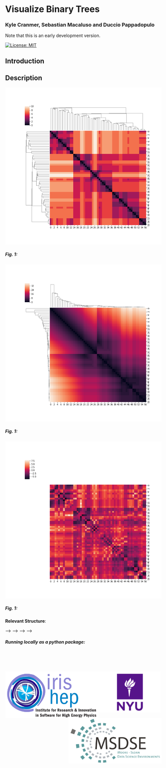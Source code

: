# Visualize Binary Trees

### **Kyle Cranmer, Sebastian Macaluso and Duccio Pappadopulo**

Note that this is an early development version. 

[![License: MIT](https://img.shields.io/badge/License-MIT-yellow.svg)](https://opensource.org/licenses/MIT) 

## Introduction




## Description


![Fig.1](plots/heatClustermap/figTruthTruth_singlepath_jet10.png)

##### Fig. 1: 


![Fig.2](plots/heatClustermap/figAntiktAntikt_singlepath_jet10.png)

##### Fig. 1:

![Fig.3](plots/heatClustermap/figDiffTruthKt_singlepath_jet10.png)

##### Fig. 1:




**Relevant Structure**:

<!--- [`data`](data/): Dir with the trees.-->
<!---->
<!---->
<!--<!---->-->
<!--<!--    -[`likelihood.py`](showerSim/likelihood.py): Calculate the log likelihood of a splitting node and of (a branch of) a tree. There are examples on how to run it at the end of the script.-->-->
<!---->
<!--- [`showerSim`](showerSim/): Dir with the simulation code.-->
<!---->
<!---[`exp2DShowerTree.py`](showerSim/exp2DShowerTree.py): Parton shower code to generate the trees. -->
<!---->
<!--- [`generate_jets`](scripts/generate_jets/):-->
<!---->
<!---[`generate_jets.py`](scripts/generate_jets/generate_jets.py): Calls and runs the parton shower code in [`showerSim`](showerSim/). The code could be run to get the augmented data as well.-->
<!---->
<!--<!---[`run2DShower.py`](showerSim/run2DShower.py): Run the parton shower code in [`showerSim`](showerSim/).-->-->
<!---->
<!--<!--- [`visualized-recursion_2D.ipynb`](visualized-recursion_2D.ipynb): Jet trees visualization.-->-->



##### **Running locally as a python package:**


<!--1. Clone the ToyJetsShower repository-->
<!--2. `cd ToyJetsShower`-->
<!--3. `make`-->



<pre>



</pre>

<img src="https://github.com/SebastianMacaluso/VisualizeBinaryTrees/blob/master/plots/IRIS-HEP.png" width="300" align="left"> <img src="https://github.com/SebastianMacaluso/VisualizeBinaryTrees/blob/master/plots/NYU.png" width="200" align="center"> <img src="https://github.com/SebastianMacaluso/VisualizeBinaryTrees/blob/master/plots/MSDSE.png" width="300" align="right">














